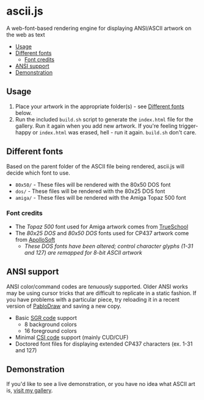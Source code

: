 # ascii.js

A web-font-based rendering engine for displaying ANSI/ASCII artwork on the web as text

* [Usage](#usage)
* [Different fonts](#different-fonts)
  * [Font credits](#font-credits)
* [ANSI support](#ansi-support)
* [Demonstration](#demonstration)

## Usage

1. Place your artwork in the appropriate folder(s) - see [Different fonts](#different-fonts) below.
2. Run the included `build.sh` script to generate the `index.html` file for the gallery. Run it again when you add new artwork. If you're feeling trigger-happy or `index.html` was erased, hell - run it again. `build.sh` don't care.

## Different fonts

Based on the parent folder of the ASCII file being rendered, ascii.js will decide which font to use.

* `80x50/` - These files will be rendered with the 80x50 DOS font
* `dos/` - These files will be rendered with the 80x25 DOS font
* `amiga/` - These files will be rendered with the Amiga Topaz 500 font

### Font credits

* The *Topaz 500* font used for Amiga artwork comes from [TrueSchool](http://trueschool.se)
* The *80x25 DOS* and *80x50 DOS* fonts used for CP437 artwork come from [ApolloSoft](http://www.apollosoft.de/ASCII/indexen.htm)
  * *These DOS fonts have been altered; control character glyphs (1-31 and 127) are remapped for 8-bit ASCII artwork*

## ANSI support

ANSI color/command codes are *tenuously* supported. Older ANSI works may be using cursor tricks that are difficult to replicate in a static fashion. If you have problems with a particular piece, try reloading it in a recent version of [PabloDraw](http://picoe.ca) and saving a new copy.

* Basic [SGR code](https://en.wikipedia.org/wiki/ANSI_escape_code#Colors) support
  * 8 background colors
  * 16 foreground colors
* Minimal [CSI code](https://en.wikipedia.org/wiki/ANSI_escape_code#CSI_codes) support (mainly CUD/CUF)
* Doctored font files for displaying extended CP437 characters (ex. 1-31 and 127)

## Demonstration

If you'd like to see a live demonstration, or you have no idea what ASCII art is, [visit my gallery](http://oddnetwork.org/ascii/).
